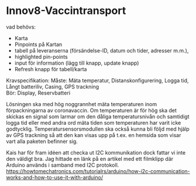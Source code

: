 # Innov8-Vaccintransport
vad behövs: 
* Karta 
* Pinpoints på Kartan
* tabell på leveranserna (försändelse-ID, datum och tider, adresser m.m.),  
* highlighted pin-points 
* input för information (lägg till knapp, update knapp) 
* Refresh knapp för tabell/karta 

Kravspecifikation: 
Måste: Mäta temperatur, Distanskonfigurering, Logga tid, Långt batteriliv, Casing, GPS trackning   
Bör: Display, Reservbatteri   
 
Lösningen ska med hög noggrannhet mäta temperaturen inom förpackningarna av coronavaccin. Om temperaturen är för hög ska det skickas en signal som larmar om den dåliga temperatursnivån och samtidigt logga tid eller med andra ord mäta tiden som temperaturen har varit icke godtycklig. Temperatursensorsmodullen ska också kunna bli följd med hjälp av GPS trackning så att den kan visas upp på t.ex. en hemsida som visar vart alla paketen befinner sig.    
 
Kais har för fram idéen att checka ut I2C kommunikation dock fattar vi inte den väldigt bra. Jag hittade en länk på en artikel med ett filmklipp där Arduino används i samband med I2C protokoll.   
https://howtomechatronics.com/tutorialrs/arduino/how-i2c-communication-works-and-how-to-use-it-with-arduino/ 